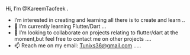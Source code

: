 Hi, I’m @KareemTaofeek .
- I’m interested in creating and learning all there is to create and learn ..
- 🌱 I’m currently learning Flutter/Dart ...
- 💞️ I’m looking to collaborate on projects relating to flutter/dart at the moment,but feel free to contact me on other projects ....
- 📫 Reach me on my email: Tunixs36@gmail.com .....

<!---
KareemTaofeek/KareemTaofeek is a ✨ special ✨ repository because its `README.md` (this file) appears on your GitHub profile.
You can click the Preview link to take a look at your changes.
--->
